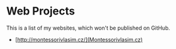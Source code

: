 # Web Projects
This is a list of my websites, which won't be published on GitHub.

- [http://montessorivlasim.cz/](Montessorivlasim.cz)

